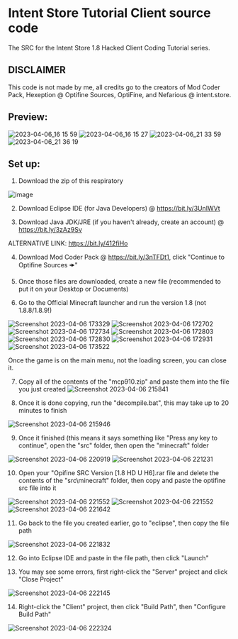 # Intent Store Tutorial Client source code
The SRC for the Intent Store 1.8 Hacked Client Coding Tutorial series.

## DISCLAIMER
This code is not made by me, all credits go to the creators of Mod Coder Pack, Hexeption @ Optifine Sources, OptiFine, and Nefarious @ intent.store.

## Preview:
![2023-04-06_16 15 59](https://user-images.githubusercontent.com/127635278/230485140-52c3996e-7100-4f49-b204-7fad7dd94c60.png)
![2023-04-06_16 15 27](https://user-images.githubusercontent.com/127635278/230499368-282f438a-42c1-42e9-be0d-59eaf13cc343.png)
![2023-04-06_21 33 59](https://user-images.githubusercontent.com/127635278/230522559-5797359c-f853-4053-8dfd-85f57b717ff2.png)
![2023-04-06_21 36 19](https://user-images.githubusercontent.com/127635278/230522706-c5825a0b-39c8-436c-b161-4a09647e639a.png)

## Set up:
1. Download the zip of this respiratory

![image](https://user-images.githubusercontent.com/127635278/230487846-9cba1a82-bee6-4aa3-a53f-9732e31b0887.png)

2. Download Eclipse IDE (for Java Developers) @ https://bit.ly/3UnIWVt

3. Download Java JDK/JRE (if you haven't already, create an account) @ https://bit.ly/3zAz9Sv

ALTERNATIVE LINK: https://bit.ly/412fiHo

4. Download Mod Coder Pack @ https://bit.ly/3nTFDt1, click "Continue to Optifine Sources 🠞"

5. Once those files are downloaded, create a new file (recommended to put it on your Desktop or Documents)

6. Go to the Official Minecraft launcher and run the version 1.8 (not 1.8.8/1.8.9!)

![Screenshot 2023-04-06 173329](https://user-images.githubusercontent.com/127635278/230498136-febf4f77-b63b-442e-ac27-c2b7fdad40f8.png)
![Screenshot 2023-04-06 172702](https://user-images.githubusercontent.com/127635278/230498200-b8fc3723-8943-4cca-894e-50bd38b36cb5.png)
![Screenshot 2023-04-06 172734](https://user-images.githubusercontent.com/127635278/230498219-8d4f30e2-7ad2-4763-83e9-919fc467c03c.png)
![Screenshot 2023-04-06 172803](https://user-images.githubusercontent.com/127635278/230498253-e2c14143-b8b9-47ae-87cb-9ed9d3494d39.png)
![Screenshot 2023-04-06 172830](https://user-images.githubusercontent.com/127635278/230498285-ee220268-4710-45be-86dd-3c211b2aa292.png)
![Screenshot 2023-04-06 172931](https://user-images.githubusercontent.com/127635278/230498312-316c8f7f-3ee6-4155-a29a-2270669af6ca.png)
![Screenshot 2023-04-06 173522](https://user-images.githubusercontent.com/127635278/230498384-ea15d2ae-c2c9-4833-ac2d-de390f3ea1b8.png)

Once the game is on the main menu, not the loading screen, you can close it.

7. Copy all of the contents of the "mcp910.zip" and paste them into the file you just created
![Screenshot 2023-04-06 215841](https://user-images.githubusercontent.com/127635278/230525189-4903e4ec-666b-4e4e-9f4e-c3f63039f1cd.png)

8. Once it is done copying, run the "decompile.bat", this may take up to 20 minutes to finish
 
![Screenshot 2023-04-06 215946](https://user-images.githubusercontent.com/127635278/230525616-bfb4b86f-6cd7-4a2d-a1d5-b51998bac69f.png)

9. Once it finished (this means it says something like "Press any key to continue", open the "src" folder, then open the "minecraft" folder

![Screenshot 2023-04-06 220919](https://user-images.githubusercontent.com/127635278/230526469-0b049f9a-c54d-4367-83bf-ccd3771657e8.png)
![Screenshot 2023-04-06 221231](https://user-images.githubusercontent.com/127635278/230526798-4c114ab3-431b-420d-8dab-1702e24c9c61.png)

10. Open your "Opifine SRC Version [1.8 HD U H6].rar file and delete the contents of the "src\minecraft" folder, then copy and paste the optifine src file into it

![Screenshot 2023-04-06 221552](https://user-images.githubusercontent.com/127635278/230527183-6b4bd2db-5dda-4dfb-8a91-e88ac76277a4.png)
![Screenshot 2023-04-06 221552](https://user-images.githubusercontent.com/127635278/230527302-c1a89409-2c0e-49ff-85ee-7a116b308ddc.png)
![Screenshot 2023-04-06 221642](https://user-images.githubusercontent.com/127635278/230527305-74f55f23-6dce-45c7-90c5-633de46872c9.png)

11. Go back to the file you created earlier, go to "eclipse", then copy the file path

![Screenshot 2023-04-06 221832](https://user-images.githubusercontent.com/127635278/230527514-8fa84fc6-c751-427c-b689-67d37274c283.png)

12. Go into Eclipse IDE and paste in the file path, then click "Launch"

13. You may see some errors, first right-click the "Server" project and click "Close Project"

![Screenshot 2023-04-06 222145](https://user-images.githubusercontent.com/127635278/230527860-8ab84144-7236-4333-86e9-39a87f2ac576.png)

14. Right-click the "Client" project, then click "Build Path", then "Configure Build Path"

![Screenshot 2023-04-06 222324](https://user-images.githubusercontent.com/127635278/230528046-85e4dbb0-9485-4428-9b82-9816e02ea897.png)

